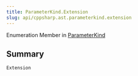 ```yaml
---
title: ParameterKind.Extension
slug: api/cppsharp.ast.parameterkind.extension
---
```

Enumeration Member in [ParameterKind](/api/cppsharp/ast/parameterkind)

## Summary



```csharp
Extension
```

